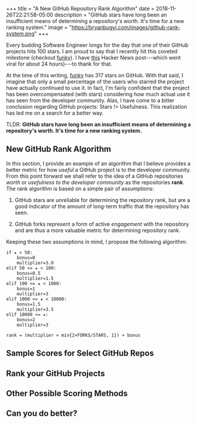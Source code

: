+++
title = "A New GitHub Repository Rank Algorithm"
date = 2018-11-26T22:21:58-05:00
description = "GitHub stars have long been an insufficient means of determining a repository's worth. It's time for a new ranking system."
image = "https://bryanbugyi.com/images/github-rank-system.png"
+++

Every budding Software Engineer longs for the day that one of their GitHub projects hits 100 stars. I am proud to say that I recently hit this coveted milestone (checkout [funky]). I have [this][HN] Hacker News post---which went viral for about 24 hours)---to thank for that.

At the time of this writing, [funky] has 317 stars on GitHub. With that said, I imagine that only a small percentage of the users who starred the project have actually continued to use it. In fact, I'm fairly confident that the project has been overcompensated (with stars) considering how much actual use it has seen from the developer community. Alas, I have come to a bitter conclusion regarding GitHub projects: Stars != Usefulness. This realization has led me on a search for a better way.

TLDR: **GitHub stars have long been an insufficient means of determining a repository's worth. It's time for a new ranking system.**

## New GitHub Rank Algorithm

In this section, I provide an example of an algorithm that I believe provides a better metric for how *useful* a GitHub project is to the developer community. From this point forward we shall refer to the idea of a GitHub repositories *worth* or *usefulness to the developer community* as the repositories **rank**. The rank algorithm is based on a simple pair of assumptions:

1) GitHub stars are unreliable for determining the repository rank, but are a good indicator of the amount of long-term traffic that the repository has seen.

2) GitHub forks represent a form of active *engagement* with the repository and are thus a more valuable metric for determining repository rank.

Keeping these two assumptions in mind, I propose the following algorithm:

```
if ★ < 50:
    bonus=0
    multiplier=3.0
elif 50 <= ★ < 100:
    bonus=0.5
    multiplier=1.5
elif 100 <= ★ < 1000:
    bonus=1
    multiplier=3
elif 1000 <= ★ < 10000:
    bonus=1.5
    multiplier=3.5
elif 10000 <= ★:
    bonus=2
    multiplier=3

rank = (multiplier × min{2×FORKS/STARS, 1}) + bonus
```

## Sample Scores for Select GitHub Repos

## Rank your GitHub Projects

## Other Possible Scoring Methods

## Can you do better?

[funky]: https://github.com/bbugyi200/funky
[HN]: https://news.ycombinator.com/item?id=18486191
